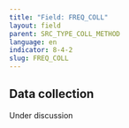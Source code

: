 ```yaml
---
title: "Field: FREQ_COLL"
layout: field
parent: SRC_TYPE_COLL_METHOD
language: en
indicator: 8-4-2
slug: FREQ_COLL
---
```

## Data collection

Under discussion